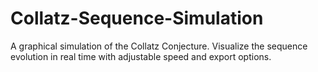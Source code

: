 # Collatz-Sequence-Simulation
A graphical simulation of the Collatz Conjecture. Visualize the sequence evolution in real time with adjustable speed and export options.
